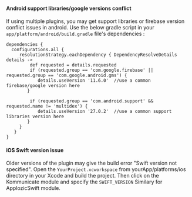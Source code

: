 #### Android support libraries/google versions conflict

If using multiple plugins, you may get support libraries or firebase version conflict issues in android. 
Use the below gradle script in your `app/platform/android/build.gradle` file's dependencies :

```
dependencies {
  configurations.all {
     resolutionStrategy.eachDependency { DependencyResolveDetails details ->
         def requested = details.requested
         if (requested.group == 'com.google.firebase' || requested.group == 'com.google.android.gms') {
            details.useVersion '11.6.0'  //use a common firebase/google version here
        }

         if (requested.group == 'com.android.support' && requested.name != 'multidex') {
            details.useVersion '27.0.2'  //use a common support libraries version here
        }
     }
   }
}
```

#### iOS Swift version issue

Older versions of the plugin may give the build error "Swift version not specified". 
Open the `YourProject.xcworkspace` from yourApp/platforms/ios directory in your Xcode and build the project.
Then click on the Kommunicate module and specify the `SWIFT_VERSION`
Similary for ApplozicSwift module.

